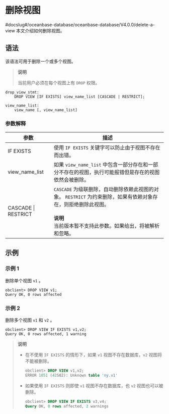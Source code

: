 # 删除视图
#docslug#/oceanbase-database/oceanbase-database/V4.0.0/delete-a-view
本文介绍如何删除视图。

## 语法

该语法可用于删除一个或多个视图。

> **说明**
>
> 当前用户必须在每个视图上有 `DROP` 权限。

```unknow
drop_view_stmt:
    DROP VIEW [IF EXISTS] view_name_list [CASCADE | RESTRICT];

view_name_list:
    view_name [, view_name_list]
```

### 参数解释

|       **参数**        |                                                               **描述**                                                                |
|---------------------|-------------------------------------------------------------------------------------------------------------------------------------|
| IF EXISTS           | 使用 `IF EXISTS` 关键字可以防止由于视图不存在而出错。                                                                                                   |
| view_name_list      | 如果 `view_name_list` 中包含一部分存在和一部分不存在的视图，执行可能报错但是存在的视图依然会被删除。                                                                         |
| CASCADE \| RESTRICT | `CASCADE` 为级联删除，自动删除依赖此视图的对象。 `RESTRICT` 为约束删除，如果有依赖对象存在，则拒绝删除此视图。 <br></br>**说明** </br>当前版本暂不支持此参数。如果给出，将被解析和忽略。 |

## 示例

### 示例 1

删除单个视图 `v1` 。

```unknow
obclient> DROP VIEW v1;
Query OK, 0 rows affected
```

### 示例 2

删除多个视图 `v1` 和 `v2` 。

```unknow
obclient> DROP VIEW IF EXISTS v1,v2;
Query OK, 0 rows affected, 1 warning
```

> **说明**
>
> * 在不使用 `IF EXISTS` 的情形下，如果 `v1` 视图不存在数据库，`v2` 视图将不能被删除。
>
>   ```sql
>   obclient> DROP VIEW v1,v2;
>   ERROR 1051 (42S02): Unknown table 'ny.v1'
>   ```
>
> * 如果使用 `IF EXISTS` 则即使 `v1` 视图不存在数据库，也 `v2` 视图也可以被删除。
>
>   ```sql
>   obclient> DROP VIEW IF EXISTS v3,v4;
>   Query OK, 0 rows affected, 2 warnings
>   ```
